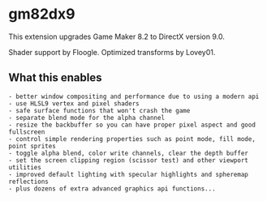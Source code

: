 # gm82dx9
This extension upgrades Game Maker 8.2 to DirectX version 9.0.

Shader support by Floogle.
Optimized transforms by Lovey01.

## What this enables

    - better window compositing and performance due to using a modern api
    - use HLSL9 vertex and pixel shaders
    - safe surface functions that won't crash the game
    - separate blend mode for the alpha channel
    - resize the backbuffer so you can have proper pixel aspect and good fullscreen
    - control simple rendering properties such as point mode, fill mode, point sprites
    - toggle alpha blend, color write channels, clear the depth buffer
    - set the screen clipping region (scissor test) and other viewport utilities
    - improved default lighting with specular highlights and spheremap reflections
    - plus dozens of extra advanced graphics api functions...